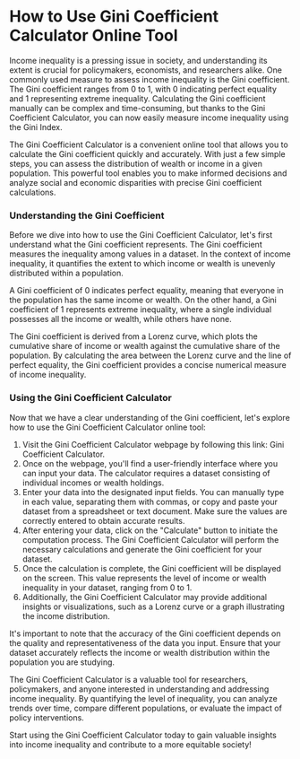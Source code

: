 How to Use Gini Coefficient Calculator Online Tool
==================================================

Income inequality is a pressing issue in society, and understanding its extent is crucial for policymakers, economists, and researchers alike. One commonly used measure to assess income inequality is the Gini coefficient. The Gini coefficient ranges from 0 to 1, with 0 indicating perfect equality and 1 representing extreme inequality. Calculating the Gini coefficient manually can be complex and time-consuming, but thanks to the Gini Coefficient Calculator, you can now easily measure income inequality using the Gini Index.

The Gini Coefficient Calculator is a convenient online tool that allows you to calculate the Gini coefficient quickly and accurately. With just a few simple steps, you can assess the distribution of wealth or income in a given population. This powerful tool enables you to make informed decisions and analyze social and economic disparities with precise Gini coefficient calculations.

### Understanding the Gini Coefficient

Before we dive into how to use the Gini Coefficient Calculator, let's first understand what the Gini coefficient represents. The Gini coefficient measures the inequality among values in a dataset. In the context of income inequality, it quantifies the extent to which income or wealth is unevenly distributed within a population.

A Gini coefficient of 0 indicates perfect equality, meaning that everyone in the population has the same income or wealth. On the other hand, a Gini coefficient of 1 represents extreme inequality, where a single individual possesses all the income or wealth, while others have none.

The Gini coefficient is derived from a Lorenz curve, which plots the cumulative share of income or wealth against the cumulative share of the population. By calculating the area between the Lorenz curve and the line of perfect equality, the Gini coefficient provides a concise numerical measure of income inequality.

### Using the Gini Coefficient Calculator

Now that we have a clear understanding of the Gini coefficient, let's explore how to use the Gini Coefficient Calculator online tool:

1. Visit the Gini Coefficient Calculator webpage by following this link: Gini Coefficient Calculator.
2. Once on the webpage, you'll find a user-friendly interface where you can input your data. The calculator requires a dataset consisting of individual incomes or wealth holdings.
3. Enter your data into the designated input fields. You can manually type in each value, separating them with commas, or copy and paste your dataset from a spreadsheet or text document. Make sure the values are correctly entered to obtain accurate results.
4. After entering your data, click on the "Calculate" button to initiate the computation process. The Gini Coefficient Calculator will perform the necessary calculations and generate the Gini coefficient for your dataset.
5. Once the calculation is complete, the Gini coefficient will be displayed on the screen. This value represents the level of income or wealth inequality in your dataset, ranging from 0 to 1.
6. Additionally, the Gini Coefficient Calculator may provide additional insights or visualizations, such as a Lorenz curve or a graph illustrating the income distribution.

It's important to note that the accuracy of the Gini coefficient depends on the quality and representativeness of the data you input. Ensure that your dataset accurately reflects the income or wealth distribution within the population you are studying.

The Gini Coefficient Calculator is a valuable tool for researchers, policymakers, and anyone interested in understanding and addressing income inequality. By quantifying the level of inequality, you can analyze trends over time, compare different populations, or evaluate the impact of policy interventions.

Start using the Gini Coefficient Calculator today to gain valuable insights into income inequality and contribute to a more equitable society!
